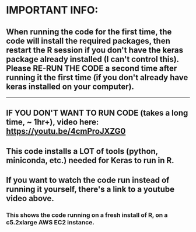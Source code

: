 # IMPORTANT INFO:

## When running the code for the first time, the code will install the required packages, then restart the R session **if you don't have the keras package already installed** (I can't control this). Please RE-RUN THE CODE a second time after running it the first time (if you don't already have keras installed on your computer).
------------------------------------------------
## IF YOU DON'T WANT TO RUN CODE (takes a long time, ~ 1hr+), video here: https://youtu.be/4cmProJXZG0
## This code installs a LOT of tools (python, miniconda, etc.) needed for Keras to run in R.
## If you want to watch the code run instead of running it yourself, there's a link to a youtube video above.
### This shows the code running on a fresh install of R, on a c5.2xlarge AWS EC2 instance.
